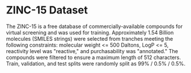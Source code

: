 # ZINC-15 Dataset


The ZINC-15 is a free database of commercially-available compounds for virtual screening and was used for training. Approximately 1.54 Billion molecules (SMILES strings) were selected from tranches meeting the following constraints: molecular weight <= 500 Daltons, LogP <= 5, reactivity level was "reactive," and purchasability was "annotated." The compounds were filtered to ensure a maximum length of 512 characters. Train, validation, and test splits were randomly split as 99% / 0.5% / 0.5%.